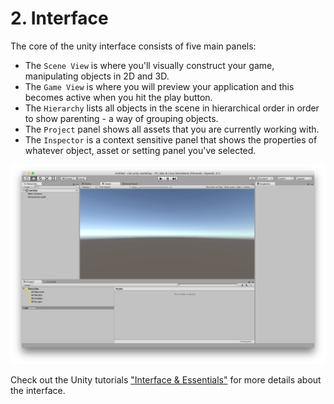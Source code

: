 # 2. Interface
The core of the unity interface consists of five main panels:

*	The `Scene View` is where you'll visually construct your game, manipulating objects in 2D and 3D.
*	The `Game View` is where you will preview your application and this becomes active when you hit the play button.
*	The `Hierarchy` lists all objects in the scene in hierarchical order in order to show parenting - a way of grouping objects.
*	The `Project` panel shows all assets that you are currently working with.
* The `Inspector` is a context sensitive panel that shows the properties of whatever object, asset or setting panel you've selected.

![Screenshot](img/interface_1.png)

Check out the Unity tutorials ["Interface & Essentials"][unity-tutorials] for more details about the interface.

[unity-tutorials]:      https://unity3d.com/de/learn/tutorials/topics/interface-essentials
